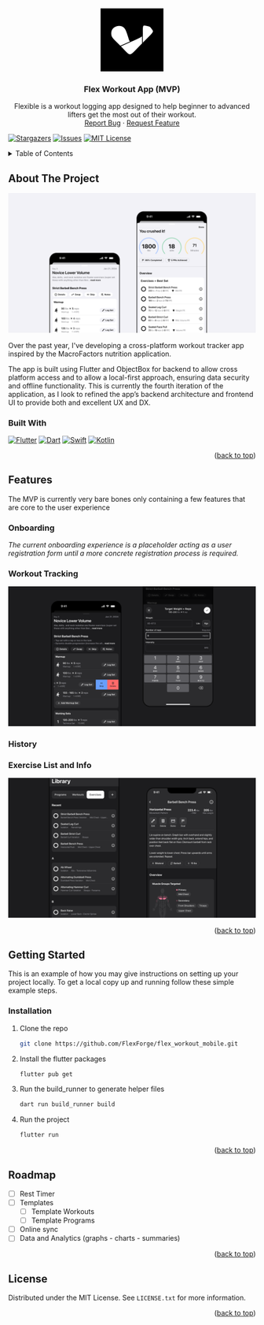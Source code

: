 <a id="readme-top"></a>

<!-- PROJECT SHIELDS -->


<!-- PROJECT LOGO -->
<br />

<div align="center">
  <a href="https://github.com/FlexForge/flex_workout_mobile">
    <img src="./assets/icon.png" alt="Logo" width="128" height="128">
  </a>

<h3 align="center">Flex Workout App (MVP)</h3>

  <p align="center">
Flexible is a workout logging app designed to help beginner to advanced lifters get the most out of their workout.
    <br />
    <a href="https://github.com/FlexForge/flex_workout_mobile/issues/new?labels=bug&template=bug-report---.md">Report Bug</a>
    ·
    <a href="https://github.com/FlexForge/flex_workout_mobile/issues/new?labels=enhancement&template=feature-request---.md">Request Feature</a>
  </p>
</div>

[![Stargazers][stars-shield]][stars-url]
[![Issues][issues-shield]][issues-url]
[![MIT License][license-shield]][license-url]

<!-- TABLE OF CONTENTS -->
<details>
  <summary>Table of Contents</summary>
  <ol>
    <li>
      <a href="#about-the-project">About The Project</a>
      <ul>
        <li><a href="#built-with">Built With</a></li>
      </ul>
    </li>
    <li><a href="#features">Features</a></li>
    <li>
      <a href="#features">Features</a>
      <ul>
        <li><a href="#onboarding">Onboarding</a></li>
      </ul>
      <ul>
        <li><a href="#workout-tracking">Tracking</a></li>
      </ul>
      <ul>
        <li><a href="#history">History</a></li>
      </ul>
      <ul>
        <li><a href="#exercise-list-and-info">Exercise List and Info</a></li>
      </ul>
    </li>
    <li>
      <a href="#getting-started">Getting Started</a>
      <ul>
        <li><a href="#installation">Installation</a></li>
      </ul>
    </li>
    <li><a href="#roadmap">Roadmap</a></li>
    <li><a href="#license">License</a></li>
  </ol>
</details>



<!-- ABOUT THE PROJECT -->
## About The Project

[![Product Name Screen Shot][product-screenshot]](https://example.com)

Over the past year, I've developing a cross-platform workout tracker app inspired by the MacroFactors nutrition application.

The app is built using Flutter and ObjectBox for backend to allow cross platform access and to allow a local-first approach, ensuring data security and offline functionality. This is currently the fourth iteration of the application, as I look to refined the app’s backend architecture and frontend UI to provide both and excellent UX and DX.

### Built With

[![Flutter][flutter-shield]][flutter-url]
[![Dart][dart-shield]][dart-url]
[![Swift][swift-shield]][swift-url]
[![Kotlin][kotlin-shield]][kotlin-url]

<p align="right">(<a href="#readme-top">back to top</a>)</p>

## Features

The MVP is currently very bare bones only containing a few features that are core to the user experience

### Onboarding

*The current onboarding experience is a placeholder acting as a user registration form until a more concrete registration process is required.*

<!-- Onboarding Mov -->

### Workout Tracking

![Workout Tracking Shot][workout-tracker]

<!-- Tracker Mov -->

### History

<!-- History Mov -->

### Exercise List and Info

![Exercises][exercises]

<!-- Exercises Mov -->

<p align="right">(<a href="#readme-top">back to top</a>)</p>

<!-- GETTING STARTED -->
## Getting Started

This is an example of how you may give instructions on setting up your project locally.
To get a local copy up and running follow these simple example steps.

### Installation

1. Clone the repo
   ```sh
   git clone https://github.com/FlexForge/flex_workout_mobile.git
   ```
2. Install the flutter packages
   ```sh
   flutter pub get
   ```
3. Run the build_runner to generate helper files
   ```sh
   dart run build_runner build
   ```
4. Run the project
   ```sh
   flutter run
   ```

<p align="right">(<a href="#readme-top">back to top</a>)</p>

<!-- ROADMAP -->
## Roadmap

- [ ] Rest Timer
- [ ] Templates
  - [ ] Template Workouts
  - [ ] Template Programs
- [ ] Online sync
- [ ] Data and Analytics (graphs - charts - summaries)

<p align="right">(<a href="#readme-top">back to top</a>)</p>

<!-- LICENSE -->
## License

Distributed under the MIT License. See `LICENSE.txt` for more information.

<p align="right">(<a href="#readme-top">back to top</a>)</p>


<!-- MARKDOWN LINKS & IMAGES -->
[stars-shield]: https://img.shields.io/github/stars/FlexForge/flex_workout_mobile.svg?style=for-the-badge
[stars-url]: https://github.com/FlexForge/flex_workout_mobile/stargazers
[issues-shield]: https://img.shields.io/github/issues/FlexForge/flex_workout_mobile.svg?style=for-the-badge
[issues-url]: https://github.com/FlexForge/flex_workout_mobile/issues
[license-shield]: https://img.shields.io/github/license/FlexForge/flex_workout_mobile.svg?style=for-the-badge
[license-url]: https://github.com/FlexForge/flex_workout_mobile/blob/master/LICENSE.txt
[product-screenshot]: assets/readme/flex.png
[workout-tracker]: assets/readme/tracking.png
[exercises]: assets/readme/exercises.png
[onboarding-mov]: assets/readme/onboarding.mov
[flutter-shield]: https://img.shields.io/badge/Flutter-%2302569B.svg?style=for-the-badge&logo=Flutter&logoColor=white
[flutter-url]: https://flutter.dev/
[dart-shield]: https://img.shields.io/badge/dart-%230175C2.svg?style=for-the-badge&logo=dart&logoColor=white
[dart-url]: https://dart.dev/
[swift-shield]: https://img.shields.io/badge/swift-F54A2A?style=for-the-badge&logo=swift&logoColor=white
[swift-url]: https://developer.apple.com/swift/
[kotlin-shield]: https://img.shields.io/badge/kotlin-%237F52FF.svg?style=for-the-badge&logo=kotlin&logoColor=white
[kotlin-url]: https://kotlinlang.org/



